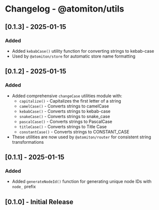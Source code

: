 # Changelog - @atomiton/utils

## [0.1.3] - 2025-01-15

### Added

- Added `kebabCase()` utility function for converting strings to kebab-case
- Used by `@atomiton/store` for automatic store name formatting

## [0.1.2] - 2025-01-15

### Added

- Added comprehensive `changeCase` utilities module with:
  - `capitalize()` - Capitalizes the first letter of a string
  - `camelCase()` - Converts strings to camelCase
  - `kebabCase()` - Converts strings to kebab-case
  - `snakeCase()` - Converts strings to snake_case
  - `pascalCase()` - Converts strings to PascalCase
  - `titleCase()` - Converts strings to Title Case
  - `constantCase()` - Converts strings to CONSTANT_CASE
- These utilities are now used by `@atomiton/router` for consistent string
  transformations

## [0.1.1] - 2025-01-15

### Added

- Added `generateNodeId()` function for generating unique node IDs with `node_`
  prefix

## [0.1.0] - Initial Release
